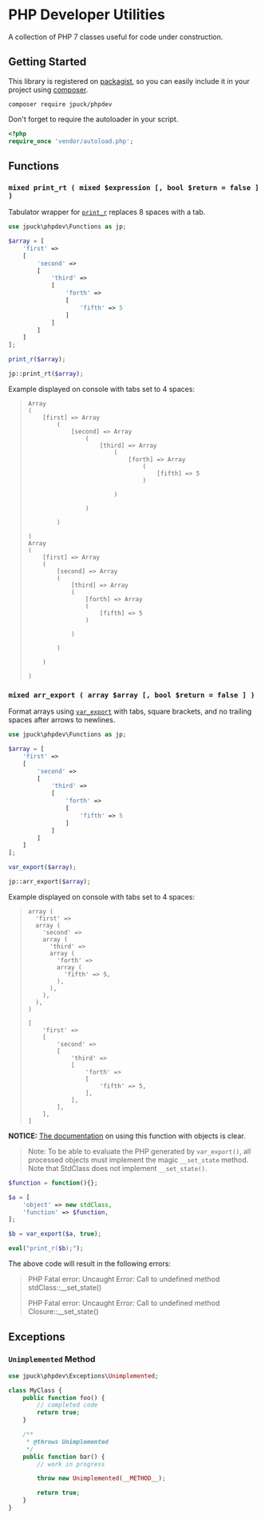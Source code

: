# PHP Developer Utilities

A collection of PHP 7 classes useful for code under construction.

## Getting Started

This library is registered on [packagist][3], so you can easily include it in
your project using [composer][4].

    composer require jpuck/phpdev

Don't forget to require the autoloader in your script.

```php
<?php
require_once 'vendor/autoload.php';
```

## Functions

### `mixed print_rt ( mixed $expression [, bool $return = false ] )`

Tabulator wrapper for [`print_r`][1] replaces 8 spaces with a tab.

```php
use jpuck\phpdev\Functions as jp;

$array = [
	'first' =>
	[
		'second' =>
		[
			'third' =>
			[
				'forth' =>
				[
					'fifth' => 5
				]
			]
		]
	]
];

print_r($array);

jp::print_rt($array);
```

Example displayed on console with tabs set to 4 spaces:

>     Array
>     (
>         [first] => Array
>             (
>                 [second] => Array
>                     (
>                         [third] => Array
>                             (
>                                 [forth] => Array
>                                     (
>                                         [fifth] => 5
>                                     )
>
>                             )
>
>                     )
>
>             )
>
>     )
>     Array
>     (
>         [first] => Array
>         (
>             [second] => Array
>             (
>                 [third] => Array
>                 (
>                     [forth] => Array
>                     (
>                         [fifth] => 5
>                     )
>
>                 )
>
>             )
>
>         )
>
>     )


### `mixed arr_export ( array $array [, bool $return = false ] )`

Format arrays using [`var_export`][2] with tabs, square brackets, and
no trailing spaces after arrows to newlines.

```php
use jpuck\phpdev\Functions as jp;

$array = [
	'first' =>
	[
		'second' =>
		[
			'third' =>
			[
				'forth' =>
				[
					'fifth' => 5
				]
			]
		]
	]
];

var_export($array);

jp::arr_export($array);
```
Example displayed on console with tabs set to 4 spaces:

>     array (
>       'first' => 
>       array (
>         'second' => 
>         array (
>           'third' => 
>           array (
>             'forth' => 
>             array (
>               'fifth' => 5,
>             ),
>           ),
>         ),
>       ),
>     )
>
>     [
>         'first' =>
>         [
>             'second' =>
>             [
>                 'third' =>
>                 [
>                     'forth' =>
>                     [
>                         'fifth' => 5,
>                     ],
>                 ],
>             ],
>         ],
>     ]

**NOTICE:** [The documentation][2] on using this function with objects is clear.

> Note:
> To be able to evaluate the PHP generated by `var_export()`, all processed
> objects must implement the magic `__set_state` method. Note that StdClass does
> not implement `__set_state()`.

```php
$function = function(){};

$a = [
	'object' => new stdClass,
	'function' => $function,
];

$b = var_export($a, true);

eval("print_r($b);");
```

The above code will result in the following errors:

> PHP Fatal error:  Uncaught Error:
Call to undefined method stdClass::__set_state()
>
> PHP Fatal error:  Uncaught Error:
Call to undefined method Closure::__set_state()

## Exceptions

### `Unimplemented` Method

```php
use jpuck\phpdev\Exceptions\Unimplemented;

class MyClass {
	public function foo() {
		// completed code
		return true;
	}

	/**
	 * @throws Unimplemented
	 */
	public function bar() {
		// work in progress

		throw new Unimplemented(__METHOD__);

		return true;
	}
}
```

  [1]:http://php.net/manual/en/function.print-r.php
  [2]:http://php.net/manual/en/function.var-export.php
  [3]:https://packagist.org/packages/jpuck/phpdev
  [4]:https://getcomposer.org/
